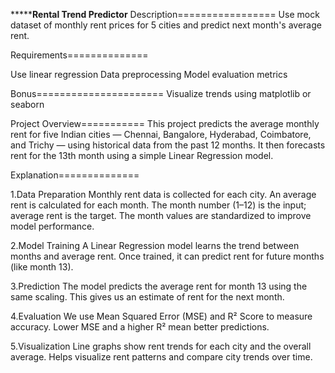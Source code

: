 *******************Rental Trend Predictor**************
Description=================
Use mock dataset of monthly rent prices for 5 cities and predict next month's average rent.

Requirements==============



Use linear regression
Data preprocessing
Model evaluation metrics

Bonus======================
Visualize trends using matplotlib or seaborn





Project Overview===========
This project predicts the average monthly rent for five Indian cities — Chennai, Bangalore, Hyderabad, Coimbatore, and Trichy — using historical data from the past 12 months. It then forecasts rent for the 13th month using a simple Linear Regression model.


Explanation==============


1.Data Preparation
	Monthly rent data is collected for each city.
  An average rent is calculated for each month.
  The month number (1–12) is the input; average rent is the target.
  The month values are standardized to improve model performance.


2.Model Training
  A Linear Regression model learns the trend between months and average rent.
  Once trained, it can predict rent for future months (like month 13).

3.Prediction
   The model predicts the average rent for month 13 using the same scaling.
   This gives us an estimate of rent for the next month.

4.Evaluation
   We use Mean Squared Error (MSE) and R² Score to measure accuracy.
   Lower MSE and a higher R² mean better predictions.

5.Visualization
  Line graphs show rent trends for each city and the overall average.
  Helps visualize rent patterns and compare city trends over time.





